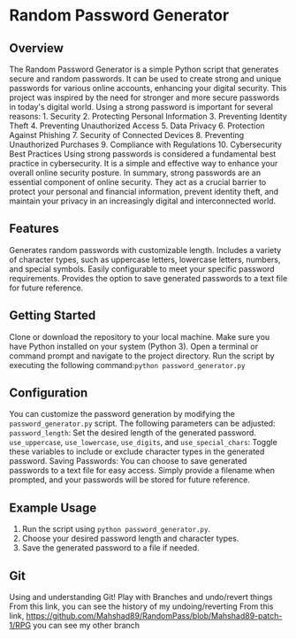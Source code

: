 # Random Password Generator 

## Overview 
 The Random Password Generator is a simple Python script that generates secure and random passwords. It can be used to create strong and unique passwords for various 
online accounts, enhancing your digital security. 
 This project was inspired by the need for stronger and more secure passwords in today's digital world. Using a strong password is important for several reasons: 1. Security 2. Protecting Personal Information 3. Preventing Identity Theft 4. Preventing Unauthorized Access 5. Data Privacy 6. Protection Against Phishing 7. Security of Connected Devices 8. Preventing Unauthorized Purchases 9. Compliance with Regulations 10. Cybersecurity Best Practices Using strong passwords is considered a fundamental best practice in cybersecurity. It is a simple and effective way to enhance your overall online security posture. In summary, strong passwords are an essential component of online security. They act as a crucial barrier to protect your personal and financial information, prevent identity theft, and maintain your privacy in an increasingly digital and interconnected world.

## Features 
Generates random passwords with customizable length. 
Includes a variety of character types, such as uppercase letters, lowercase letters, numbers, and special symbols. 
Easily configurable to meet your specific password requirements. 
Provides the option to save generated passwords to a text file for future reference.

## Getting Started 
Clone or download the repository to your local machine. 
Make sure you have Python installed on your system (Python 3). 
Open a terminal or command prompt and navigate to the project directory. 
Run the script by executing the following command:``` python password_generator.py ```

 ## Configuration 
 You can customize the password generation by modifying the `password_generator.py` script. The following parameters can be adjusted:
 `password_length`: Set the desired length of the generated password.
 `use_uppercase`, `use_lowercase`, `use_digits`, and `use_special_chars`: Toggle these variables to include or exclude character types in the generated password. 
 Saving Passwords: You can choose to save generated passwords to a text file for easy access. Simply provide a filename when prompted, and your passwords will be 
 stored for future reference. 

 ## Example Usage 
 1. Run the script using `python password_generator.py`. 
 2. Choose your desired password length and character types. 
 3. Save the generated password to a file if needed.

 ## Git 
 Using and understanding Git! Play with Branches and undo/revert things
 From this link, you can see the history of my undoing/reverting
 From this link, https://github.com/Mahshad89/RandomPass/blob/Mahshad89-patch-1/RPG you can see my other branch
